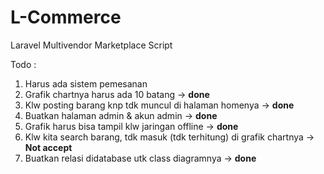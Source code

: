 # L-Commerce
Laravel Multivendor Marketplace Script

Todo :
1. Harus ada sistem pemesanan
2. Grafik chartnya harus ada 10 batang -> **done**
3. Klw posting barang knp tdk muncul di halaman homenya -> **done**
4. Buatkan halaman admin & akun admin -> **done**
5. Grafik harus bisa tampil klw jaringan offline -> **done**
6. Klw kita search barang, tdk masuk (tdk terhitung) di grafik chartnya -> **Not accept**
7. Buatkan relasi didatabase utk class diagramnya -> **done**
